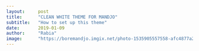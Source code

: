 ```yaml
---
layout:     post
title:      "CLEAN WHITE THEME FOR MANDJO"
subtitle:   "How to set up this theme"
date:       2019-01-09
author:     "Rabia"
image:      "https://boremandjo.imgix.net/photo-1535905557558-afc4877a26fc.jpg"
---
```


